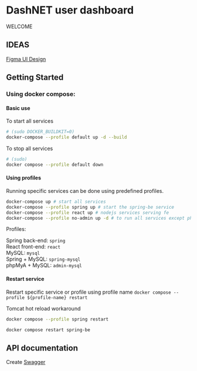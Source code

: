 # DashNET user dashboard

WELCOME

## IDEAS

[Figma UI Design](https://www.figma.com/file/5gYGYXs1BT93FdimScGZBo/DashNET?type=design&node-id=0%3A1&mode=design&t=Qkd4mO0Bza1LK9kD-1)

## Getting Started

### Using docker compose:

#### Basic use
To start all services
```bash
# (sudo DOCKER_BUILDKIT=0)
docker-compose --profile default up -d --build
```

To stop all services

```bash
# (sudo)
docker compose --profile default down

```

#### Using profiles

Running specific services can be done using predefined profiles.

```bash
docker-compose up # start all services
docker-compose --profile spring up # start the spring-be service
docker-compose --profile react up # nodejs services serving fe
docker-compose --profile no-admin up -d # to run all services except phpMyAdmin. Run compose in detached mode (-d)
```

Profiles: <br>

Spring back-end: `spring` <br>
React front-end: `react` <br>
MySQL: 			 `mysql` <br>
Spring + MySQL:  `spring-mysql` <br>
phpMyA + MySQL:  `admin-mysql` <br>

#### Restart service
Restart specific service or profile using profile name
`docker compose --profile ${profile-name} restart`

Tomcat hot reload workaround
```bash
docker compose --profile spring restart
```

```bash
docker compose restart spring-be
```

## API documentation

Create [Swagger](https://swagger.io/)